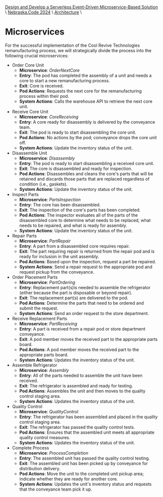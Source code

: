 [Design and Develop a Serverless Event-Driven Microservice-Based Solution](https://github.com/TaleLearnCode/EDAMicroserviceWorkshop) \ [Nebraska.Code 2024](README.md)  \ [Architecture](README.md)  \

# Microservices

For the successful implementation of the Cool Revive Technologies remanufacturing process, we will strategically divide the process into the following crucial microservices:

- Order Core Unit
  - **Microservice**: *OrderNextCore*
  - **Entry**: The pod has completed the assembly of a unit and needs a core to start a new remanufacturing process.
  - **Exit**: Core is received.
  - **Pod Actions**: Requests the next core for the remanufacturing process within their pod.
  - **System Actions**: Calls the warehouse API to retrieve the next core unit.
- Receive Core Unit
  - **Microservice**: *CoreReceiving*
  - **Entry**: A core ready for disassembly is delivered by the conveyance team.
  - **Exit**: The pod is ready to start disassembling the core unit.
  - **Pod Actions**: No actions by the pod; conveyance drops the core unit off.
  - **System Actions**: Update the inventory status of the unit.
- Disassemble Unit
  - **Microservice**: *Disassembly*
  - **Entry**: The pod is ready to start disassembling a received core unit.
  - **Exit**: The core is disassembled and ready for inspection.
  - **Pod Actions**: Disassembles and cleans the core's parts that will be retained and discards those parts that are replaced regardless of condition (i.e., gaskets).
  - **System Actions**: Update the inventory status of the unit.
- Inspect Parts
  - **Microservice**: *PartsInspection*
  - **Entry**: The core has been disassembled.
  - **Exit**: The inspection of the core's parts has been completed.
  - **Pod Actions**: The inspector evaluates all of the parts of the disassembled core to determine what needs to be replaced, what needs to be repaired, and what is ready for assembly.
  - **System Actions**: Update the inventory status of the unit.
- Repair Parts
  - **Microservice**: *PartRepair*
  - **Entry**: A part from a disassembled core requires repair.
  - **Exit**: The part requiring repair is returned from the repair pod and is ready for inclusion in the unit assembly.
  - **Pod Actions**: Based upon the inspection, request a part be repaired.
  - **System Actions**: Send a repair request to the appropriate pod and request pickup from the conveyance.
- Order Placement Parts
  - **Microservice**: *PartOrdering*
  - **Entry**: Replacement part(s)is needed to assemble the refrigerator (either because the part is disposable or beyond repair).
  - **Exit**: The replacement part(s) are delivered to the pod.
  - **Pod Actions**: Determine the parts that need to be ordered and submit the request.
  - **System Actions**: Send an order request to the store department.
- Receive Replacement Parts
  - **Microservice**: *PartReceiving*
  - **Entry**: A part is received from a repair pod or store department conveyance.
  - **Exit**: A pod member moves the received part to the appropriate parts board.
  - **Pod Actions**: A pod member moves the received part to the appropriate parts board.
  - **System Actions**: Updates the inventory status of the unit.
- Assemble Refrigerator
  - **Microservice**: *Assembly*
  - **Entry**: All of the parts needed to assemble the unit have been received.
  - **Exit**: The refrigerator is assembled and ready for testing.
  - **Pod Actions**: Assembles the unit and then moves to the quality control staging area.
  - **System Actions**: Updates the inventory status of the unit.
- Quality Control
  - **Microservice**: *QualityControl*
  - **Entry**: The refrigerator has been assembled and placed in the quality control staging area.
  - **Exit**: The refrigerator has passed the quality control tests.
  - **Pod Actions**: Ensures that the assembled unit meets all appropriate quality control measures.
  - **System Actions**: Updates the inventory status of the unit.
- Complete Process
  - **Microservice**: *ProcessCompletion*
  - **Entry**: The assembled unit has passed the quality control testing.
  - **Exit**: The assembled unit has been picked up by conveyance for distribution delivery.
  - **Pod Actions**: Move the unit to the completed unit pickup area; indicate whether they are ready for another core.
  - **System Actions**: Updates the unit's inventory status and requests that the conveyance team pick it up.
